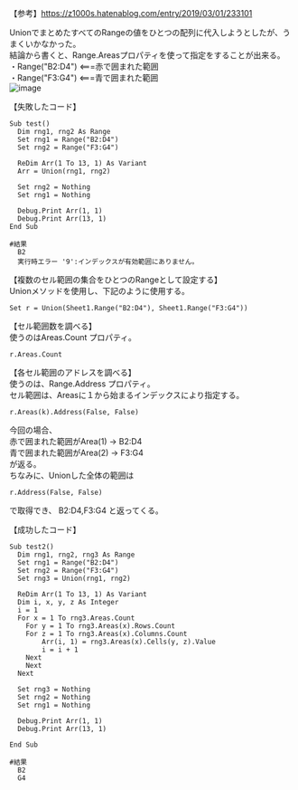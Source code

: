 【参考】https://z1000s.hatenablog.com/entry/2019/03/01/233101  
  
UnionでまとめたすべてのRangeの値をひとつの配列に代入しようとしたが、うまくいかなかった。  
結論から書くと、Range.Areasプロパティを使って指定をすることが出来る。  
・Range("B2:D4") <===赤で囲まれた範囲  
・Range("F3:G4") <===青で囲まれた範囲  
![image](https://github.com/user-attachments/assets/5c88a5f6-830b-4d32-8157-78f14af95a91)  
  
【失敗したコード】  
```
Sub test()
  Dim rng1, rng2 As Range
  Set rng1 = Range("B2:D4")
  Set rng2 = Range("F3:G4")

  ReDim Arr(1 To 13, 1) As Variant
  Arr = Union(rng1, rng2)

  Set rng2 = Nothing
  Set rng1 = Nothing

  Debug.Print Arr(1, 1)
  Debug.Print Arr(13, 1)
End Sub
```
```
#結果
  B2
  実行時エラー '9':インデックスが有効範囲にありません。
```
  
【複数のセル範囲の集合をひとつのRangeとして設定する】  
Unionメソッドを使用し、下記のように使用する。  
```
Set r = Union(Sheet1.Range("B2:D4"), Sheet1.Range("F3:G4"))
```
  
【セル範囲数を調べる】  
使うのはAreas.Count プロパティ。  
```
r.Areas.Count
```
  
【各セル範囲のアドレスを調べる】  
使うのは、Range.Address プロパティ。  
セル範囲は、Areasに１から始まるインデックスにより指定する。  
```
r.Areas(k).Address(False, False)
```
今回の場合、  
赤で囲まれた範囲がArea(1) → B2:D4  
青で囲まれた範囲がArea(2) → F3:G4  
が返る。  
ちなみに、Unionした全体の範囲は  
```
r.Address(False, False)
```
で取得でき、 B2:D4,F3:G4 と返ってくる。  

【成功したコード】
```
Sub test2()
  Dim rng1, rng2, rng3 As Range
  Set rng1 = Range("B2:D4")
  Set rng2 = Range("F3:G4")
  Set rng3 = Union(rng1, rng2)

  ReDim Arr(1 To 13, 1) As Variant
  Dim i, x, y, z As Integer
  i = 1
  For x = 1 To rng3.Areas.Count
    For y = 1 To rng3.Areas(x).Rows.Count
    For z = 1 To rng3.Areas(x).Columns.Count
        Arr(i, 1) = rng3.Areas(x).Cells(y, z).Value
        i = i + 1
    Next
    Next
  Next
  
  Set rng3 = Nothing
  Set rng2 = Nothing
  Set rng1 = Nothing

  Debug.Print Arr(1, 1)
  Debug.Print Arr(13, 1)
  
End Sub
```
```
#結果
  B2
  G4
```
